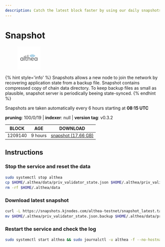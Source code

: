 ```yaml
---
description: Catch the latest block faster by using our daily snapshots.
---
```


# Snapshot

<figure><img src="https://raw.githubusercontent.com/kj89/cosmos-images/main/logos/althea.png" alt=""><figcaption></figcaption></figure>

{% hint style='info' %}
Snapshots allows a new node to join the network by recovering application state from a backup file. 
Snapshot contains compressed copy of chain data directory. To keep backup files as small as plausible, 
snapshot server is periodically beeing state-synced.
{% endhint %}

Snapshots are taken automatically every 6 hours starting at **08:15 UTC**

**pruning**: 100/0/19 | **indexer**: null | **version tag**: v0.3.2

| BLOCK             | AGE             | DOWNLOAD                                                                                            |
| ----------------- | --------------- | --------------------------------------------------------------------------------------------------- |
| 1209140 | 9 hours | [snapshot (17.66 GB)](https://snapshots.kjnodes.com/althea-testnet/snapshot\_latest.tar.lz4) |

## Instructions

### Stop the service and reset the data

```bash
sudo systemctl stop althea
cp $HOME/.althea/data/priv_validator_state.json $HOME/.althea/priv_validator_state.json.backup
rm -rf $HOME/.althea/data
```

### Download latest snapshot

```bash
curl -L https://snapshots.kjnodes.com/althea-testnet/snapshot_latest.tar.lz4 | tar -Ilz4 -xf - -C $HOME/.althea
mv $HOME/.althea/priv_validator_state.json.backup $HOME/.althea/data/priv_validator_state.json
```

### Restart the service and check the log

```bash
sudo systemctl start althea && sudo journalctl -u althea -f --no-hostname -o cat
```
